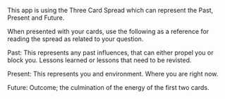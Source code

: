 
This app is using the Three Card Spread which can represent the Past, Present and Future. 

When presented with your cards, use the following as a reference for reading the spread as related to your question. 

Past: This represents any past influences, that can either propel you or block you. Lessons learned or lessons that need to be revisted. 

Present: This represents you and environment. Where you are right now. 

Future: Outcome; the culmination of the energy of the first two cards. 


